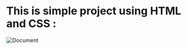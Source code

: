 # This is simple project using HTML and CSS :
![Document](https://github.com/BhanuChandar22/FrontEnd-Projects/assets/137188404/9fecf6f8-3eff-4d9d-9a13-b624a4b91d0e)

